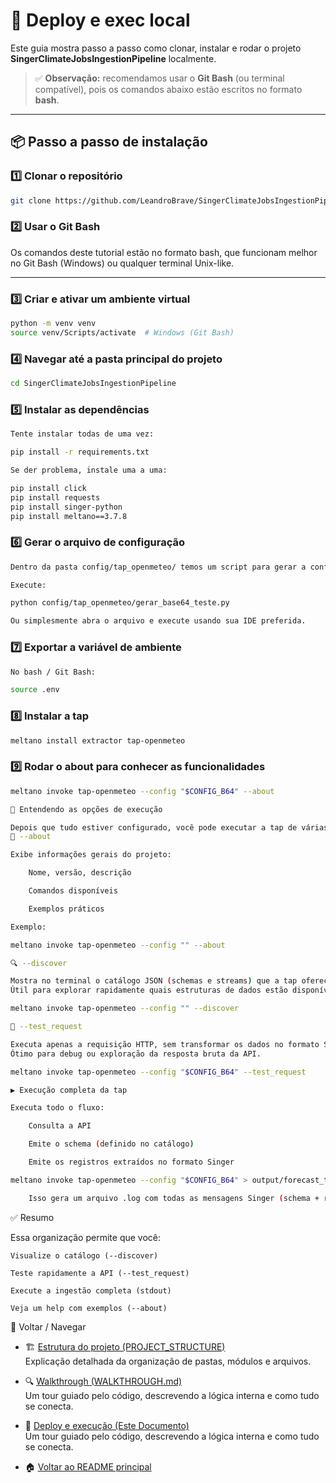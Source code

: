 # 🚀 Deploy e exec local

Este guia mostra passo a passo como clonar, instalar e rodar o projeto **SingerClimateJobsIngestionPipeline** localmente.

> ✅ **Observação:** recomendamos usar o **Git Bash** (ou terminal compatível), pois os comandos abaixo estão escritos no formato **bash**.

---

## 📦 Passo a passo de instalação

### 1️⃣ Clonar o repositório

```bash
git clone https://github.com/LeandroBrave/SingerClimateJobsIngestionPipeline.git
```

### 2️⃣ Usar o Git Bash

Os comandos deste tutorial estão no formato bash, que funcionam melhor no Git Bash (Windows) ou qualquer terminal Unix-like.

---

### 3️⃣ Criar e ativar um ambiente virtual

```bash
python -m venv venv
source venv/Scripts/activate  # Windows (Git Bash)
```

### 4️⃣ Navegar até a pasta principal do projeto

```bash
cd SingerClimateJobsIngestionPipeline
```

### 5️⃣ Instalar as dependências
```bash
Tente instalar todas de uma vez:

pip install -r requirements.txt

Se der problema, instale uma a uma:

pip install click
pip install requests
pip install singer-python
pip install meltano==3.7.8
```

### 6️⃣ Gerar o arquivo de configuração
```bash
Dentro da pasta config/tap_openmeteo/ temos um script para gerar a configuração codificada em base64.

Execute:

python config/tap_openmeteo/gerar_base64_teste.py

Ou simplesmente abra o arquivo e execute usando sua IDE preferida.
```

### 7️⃣ Exportar a variável de ambiente
```bash
No bash / Git Bash:

source .env
```

### 8️⃣ Instalar a tap
```bash
meltano install extractor tap-openmeteo
```

### 9️⃣ Rodar o about para conhecer as funcionalidades
```bash
meltano invoke tap-openmeteo --config "$CONFIG_B64" --about

🧩 Entendendo as opções de execução

Depois que tudo estiver configurado, você pode executar a tap de várias formas para diferentes finalidades:
📍 --about

Exibe informações gerais do projeto:

    Nome, versão, descrição

    Comandos disponíveis

    Exemplos práticos

Exemplo:

meltano invoke tap-openmeteo --config "" --about

🔍 --discover

Mostra no terminal o catálogo JSON (schemas e streams) que a tap oferece.
Útil para explorar rapidamente quais estruturas de dados estão disponíveis.

meltano invoke tap-openmeteo --config "" --discover

🧪 --test_request

Executa apenas a requisição HTTP, sem transformar os dados no formato Singer.
Ótimo para debug ou exploração da resposta bruta da API.

meltano invoke tap-openmeteo --config "$CONFIG_B64" --test_request

▶️ Execução completa da tap

Executa todo o fluxo:

    Consulta a API

    Emite o schema (definido no catálogo)

    Emite os registros extraídos no formato Singer

meltano invoke tap-openmeteo --config "$CONFIG_B64" > output/forecast_tap_run.log

    Isso gera um arquivo .log com todas as mensagens Singer (schema + records).
```

✅ Resumo

Essa organização permite que você:

    Visualize o catálogo (--discover)

    Teste rapidamente a API (--test_request)

    Execute a ingestão completa (stdout)

    Veja um help com exemplos (--about)

📌 Voltar / Navegar

- 🏗️ [Estrutura do projeto (PROJECT_STRUCTURE)](PROJECT_STRUCTURE.md)  
  Explicação detalhada da organização de pastas, módulos e arquivos.

- 🔍 [Walkthrough (WALKTHROUGH.md)](WALKTHROUGH.md)  
  Um tour guiado pelo código, descrevendo a lógica interna e como tudo se conecta.

- 🚀 [Deploy e execução (Este Documento)](#🚀-Deploy-e-exec-local)  
  Um tour guiado pelo código, descrevendo a lógica interna e como tudo se conecta.

- 🏠 [Voltar ao README principal](../README.md)